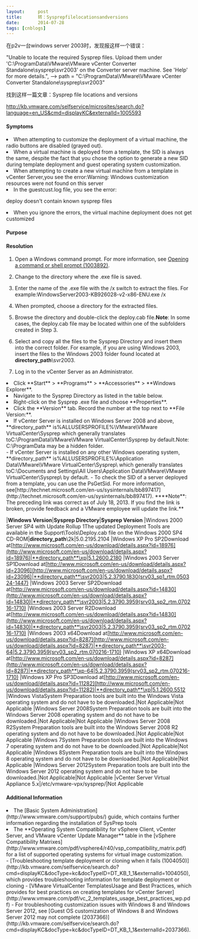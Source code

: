 ```yaml
---
layout:     post
title:      转：Sysprepfilelocationsandversions
date:       2014-07-28
tags: [cnblogs]
---
```

在p2v一台windows server 2003时，发现报这样一个错误：

"Unable to locate the required Sysprep files. Upload them under 'C:\ProgramData\VMware\VMware vCenter Converter Standalone\sysprep\svr2003' on the Converter server machine. See 'Help' for more details.", -->       path = "C:\ProgramData\VMware\VMware vCenter Converter Standalone\sysprep\svr2003"

找到这样一篇文章：Sysprep file locations and versions 

http://kb.vmware.com/selfservice/microsites/search.do?language=en_US&cmd=displayKC&externalId=1005593

#### Symptoms

<li>
When attempting to customize the deployment of a virtual machine, the radio buttons are disabled (grayed out).
</li>
<li>
When a virtual machine is deployed from a template, the SID is always the same, despite the fact that you chose the option to generate a new SID during template deployment and guest operating system customization.
</li>
<li>
When attempting to create a new virtual machine from a template in vCenter Server,you see the error:Warning: Windows customization resources were not found on this server

</li>
<li>
In the guestcust.log file, you see the error:
 
deploy doesn't contain known sysprep files

</li>
<li>
When you ignore the errors, the virtual machine deployment does not get customized

</li>


#### Purpose

#### Resolution

1. Open a Windows command prompt. For more information, see [Opening a command or shell prompt (1003892)](http://kb.vmware.com/selfservice/search.do?cmd=displayKC&docType=kc&docTypeID=DT_KB_1_1&externalId=1003892).
1. Change to the directory where the .exe file is saved.
1. Enter the name of the .exe file with the /x switch to extract the files. For example:WindowsServer2003-KB926028-v2-x86-ENU.exe /x 
1. When prompted, choose a directory for the extracted files.
1. Browse the directory and double-click the deploy.cab file.**Note**: In some cases, the deploy.cab file may be located within one of the subfolders created in Step 3.
1. Select and copy all the files to the Sysprep Directory and insert them into the correct folder. For example, if you are using Windows 2003, insert the files to the Windows 2003 folder found located at **directory_path**\svr2003.


1. Log in to the vCenter Server as an Administrator.
<li>
Click **Start** > **Programs** > **Accessories** > **Windows Explorer**.

</li>
<li>
Navigate to the Sysprep Directory as listed in the table below.

</li>
<li>
Right-click on the Sysprep .exe file and choose **Properties**.

</li>
<li>
Click the **Version** tab. Record the number at the top next to **File Version:**.

</li>


<li>
If vCenter Server is installed on Windows Server 2008 and above, **directory_path** is%ALLUSERSPROFILE%\VMware\VMware VirtualCenter\Sysprep which generally translates toC:\ProgramData\VMware\VMware VirtualCenter\Sysprep by default.Note: C:\ProgramData may be a hidden folder.

</li>
- If vCenter Server is installed on any other Windows operating system, **directory_path** is%ALLUSERSPROFILE%\Application Data\VMware\VMware VirtualCenter\Sysprep\ which generally translates toC:\Documents and Settings\All Users\Application Data\VMware\VMware VirtualCenter\Sysprep\ by default.
- To check the SID of a server deployed from a template, you can use the PsGetSid. For more information, see[http://technet.microsoft.com/en-us/sysinternals/bb897417](http://technet.microsoft.com/en-us/sysinternals/bb897417).   ****Note**: The preceding link was correct as of July 18, 2013. If you find the link is broken, provide feedback and a VMware employee will update the link.**

|**Windows Version**|**Sysprep Directory**|**Sysprep Version**
|Windows 2000 Server SP4 with Update Rollup 1The updated Deployment Tools are available in the Support\Tools\Deploy.cab file on the Windows 2000 SP4 CD-ROM|**directory_path**\2k|5.0.2195.2104
|Windows XP Pro SP2Download at[http://www.microsoft.com/en-us/download/details.aspx?id=18976](http://www.microsoft.com/en-us/download/details.aspx?id=18976)|**directory_path**\xp|5.1.2600.2180
|Windows 2003 Server SP1Download at[http://www.microsoft.com/en-us/download/details.aspx?id=23096](http://www.microsoft.com/en-us/download/details.aspx?id=23096)|**directory_path**\svr2003|5.2.3790.1830(srv03_sp1_rtm.050324-1447)
|Windows 2003 Server SP2Download at[http://www.microsoft.com/en-us/download/details.aspx?id=14830](http://www.microsoft.com/en-us/download/details.aspx?id=14830)|**directory_path**\svr2003|5.2.3790.3959(srv03_sp2_rtm.070216-1710)
|Windows 2003 Server R2Download at[http://www.microsoft.com/en-us/download/details.aspx?id=14830](http://www.microsoft.com/en-us/download/details.aspx?id=14830)|**directory_path**\svr2003|5.2.3790.3959(srv03_sp2_rtm.070216-1710)
|Windows 2003 x64Download at[http://www.microsoft.com/en-us/download/details.aspx?id=8287](http://www.microsoft.com/en-us/download/details.aspx?id=8287)|**directory_path**\svr2003-64|5.2.3790.3959(srv03_sp2_rtm.070216-1710)
|Windows XP x64Download at[http://www.microsoft.com/en-us/download/details.aspx?id=8287](http://www.microsoft.com/en-us/download/details.aspx?id=8287)|**directory_path**\xp-64|5.2.3790.3959(srv03_sp2_rtm.070216-1710)
|Windows XP Pro SP3Download at[http://www.microsoft.com/en-us/download/details.aspx?id=11282](http://www.microsoft.com/en-us/download/details.aspx?id=11282)|**directory_path**\xp|5.1.2600.5512
|Windows VistaSystem Preparation tools are built into the Windows Vista operating system and do not have to be downloaded.|Not Applicable|Not Applicable
|Windows Server 2008System Preparation tools are built into the Windows Server 2008 operating system and do not have to be downloaded.|Not Applicable|Not Applicable
|Windows Server 2008 R2System Preparation tools are built into the Windows Server 2008 R2 operating system and do not have to be downloaded.|Not Applicable|Not Applicable
|Windows 7System Preparation tools are built into the Windows 7 operating system and do not have to be downloaded.|Not Applicable|Not Applicable
|Windows 8System Preparation tools are built into the Windows 8 operating system and do not have to be downloaded.|Not Applicable|Not Applicable
|Windows Server 2012System Preparation tools are built into the Windows Server 2012 operating system and do not have to be downloaded.|Not Applicable|Not Applicable
|vCenter Server Virtual Appliance 5.x|/etc/vmware-vpx/sysprep/|Not Applicable

#### Additional Information

<li>
The [Basic System Administration](http://www.vmware.com/support/pubs/) guide, which contains further information regarding the installation of SysPrep tools

</li>
<li>
The **Operating System Compatibility for vSphere Client, vCenter Server, and VMware vCenter Update Manager** table in the [vSphere Compatibility Matrixes](http://www.vmware.com/pdf/vsphere4/r40/vsp_compatibility_matrix.pdf) for a list of supported operating systems for virtual image customization.

</li>
- [Troubleshooting template deployment or cloning when it fails (1004050)](http://kb.vmware.com/selfservice/search.do?cmd=displayKC&docType=kc&docTypeID=DT_KB_1_1&externalId=1004050), which provides troubleshooting information for template deployment or cloning
- [VMware VirtualCenter TemplatesUsage and Best Practices, which provides for best practices on creating templates for vCenter Server](http://www.vmware.com/pdf/vc_2_templates_usage_best_practices_wp.pdf)
- For troubleshooting customization issues with Windows 8 and Windows Server 2012, see [Guest OS customization of Windows 8 and Windows Server 2012 may not complete (2037366)](http://kb.vmware.com/selfservice/search.do?cmd=displayKC&docType=kc&docTypeID=DT_KB_1_1&externalId=2037366).

